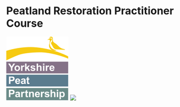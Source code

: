 # Peatland Restoration Practitioner Course

<img src="https://github.com/yorkshire-peat-partnership/Peatland-Restoration-Practioner-Course/blob/main/YPP_logo.png"/>
<img src="https://www.ywt.org.uk/sites/default/files/YWT_LOGO_PRIMARY_COLOUR.jpg" width="400" />
